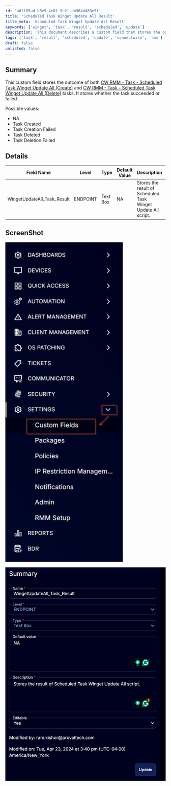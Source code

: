 ```yaml
---
id: 'a6ff85ad-b8e9-4e0f-9e2f-db964d483e5f'
title: 'Scheduled Task Winget Update All Result'
title_meta: 'Scheduled Task Winget Update All Result'
keywords: ['winget', 'task', 'result', 'scheduled', 'update']
description: 'This document describes a custom field that stores the outcome of scheduled tasks related to Winget updates in ConnectWise RMM. It details possible values for task results and provides a structured overview of the field characteristics, including editable options and default values.'
tags: ['task', 'result', 'scheduled', 'update', 'connectwise', 'rmm']
draft: false
unlisted: false
---
```

## Summary

This custom field stores the outcome of both [CW RMM - Task - Scheduled Task Winget Update All (Create)](https://proval.itglue.com/DOC-5078775-15702931) and [CW RMM - Task - Scheduled Task Winget Update All (Delete)](https://proval.itglue.com/DOC-5078775-15702855) tasks. It stores whether the task succeeded or failed.

Possible values:
- NA
- Task Created
- Task Creation Failed
- Task Deleted
- Task Deletion Failed

## Details

| Field Name                          | Level    | Type      | Default Value | Description                                         | Editable |
|-------------------------------------|----------|-----------|---------------|-----------------------------------------------------|----------|
| WingetUpdateAll_Task_Result         | ENDPOINT | Text Box  | NA            | Stores the result of Scheduled Task Winget Update All script. | Yes      |

## ScreenShot

![Screenshot 1](../../../static/img/EndPoint---WingetUpdateAll_Task_Result/image_1.png)

![Screenshot 2](../../../static/img/EndPoint---WingetUpdateAll_Task_Result/image_2.png)






